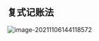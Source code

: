 ## 复式记账法

![image-20211106144118572](C:\Users\bzhan\AppData\Roaming\Typora\typora-user-images\image-20211106144118572.png)

